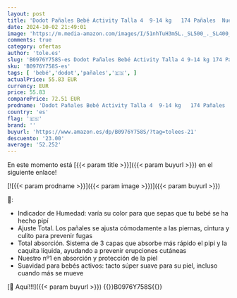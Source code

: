 ```yaml
---
layout: post
title: 'Dodot Pañales Bebé Activity Talla 4  9-14 kg   174 Pañales  Nuestro Nº1 en Absorción y Comodidad'
date: 2024-10-02 21:49:01
image: 'https://m.media-amazon.com/images/I/51nhTuH3m5L._SL500_._SL400_.jpg'
comments: true
category: ofertas
author: 'tole.es'
slug: 'B0976Y758S-es Dodot Pañales Bebé Activity Talla 4 9-14 kg 174 Pañales...'
sku: 'B0976Y758S-es'
tags: [ 'bebé','dodot','pañales','🇪🇸', ]
actualPrice: 55.83 EUR
currency: EUR
price: 55.83
comparePrice: 72.51 EUR
prodname: 'Dodot Pañales Bebé Activity Talla 4  9-14 kg   174 Pañales  Nuestro Nº1 en Absorción y Comodidad'
country: 'es'
flag: '🇪🇸'
brand: ''
buyurl: 'https://www.amazon.es/dp/B0976Y758S/?tag=tolees-21'
descuento: '23.00'
average: '52.252'
---
```


En este momento está [{{< param title >}}]({{< param buyurl >}}) en el siguiente enlace!

[![{{< param prodname >}}]({{< param image >}})]({{< param buyurl >}})

🔎:

- Indicador de Humedad: varía su color para que sepas que tu bebé se ha hecho pipí
- Ajuste Total. Los pañales se ajusta cómodamente a las piernas, cintura y culito para prevenir fugas
- Total absorción. Sistema de 3 capas que absorbe más rápido el pipi y la caquita líquida, ayudando a prevenir erupciones cutáneas
- Nuestro nº1 en absorción y protección de la piel
- Suavidad para bebés activos: tacto súper suave para su piel, incluso cuando más se mueve

[🛒 Aquí!!!]({{< param buyurl >}})
{{<world>}}B0976Y758S{{</world>}}
